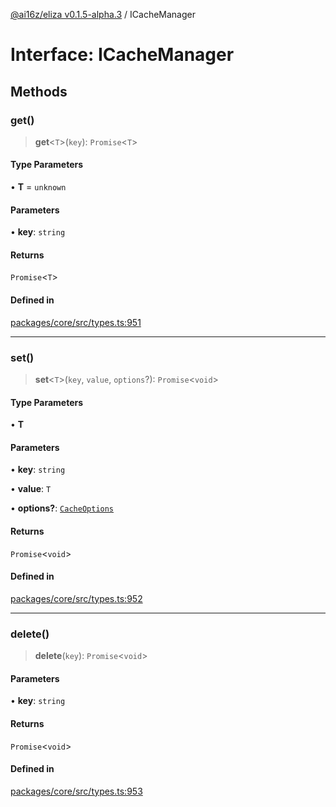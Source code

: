 [@ai16z/eliza v0.1.5-alpha.3](../index.md) / ICacheManager

# Interface: ICacheManager

## Methods

### get()

> **get**\<`T`\>(`key`): `Promise`\<`T`\>

#### Type Parameters

• **T** = `unknown`

#### Parameters

• **key**: `string`

#### Returns

`Promise`\<`T`\>

#### Defined in

[packages/core/src/types.ts:951](https://github.com/ai16z/eliza/blob/main/packages/core/src/types.ts#L951)

***

### set()

> **set**\<`T`\>(`key`, `value`, `options`?): `Promise`\<`void`\>

#### Type Parameters

• **T**

#### Parameters

• **key**: `string`

• **value**: `T`

• **options?**: [`CacheOptions`](../type-aliases/CacheOptions.md)

#### Returns

`Promise`\<`void`\>

#### Defined in

[packages/core/src/types.ts:952](https://github.com/ai16z/eliza/blob/main/packages/core/src/types.ts#L952)

***

### delete()

> **delete**(`key`): `Promise`\<`void`\>

#### Parameters

• **key**: `string`

#### Returns

`Promise`\<`void`\>

#### Defined in

[packages/core/src/types.ts:953](https://github.com/ai16z/eliza/blob/main/packages/core/src/types.ts#L953)
